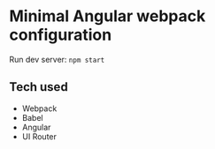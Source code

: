 # Minimal Angular webpack configuration

Run dev server: `npm start`

## Tech used
* Webpack
* Babel
* Angular
* UI Router
